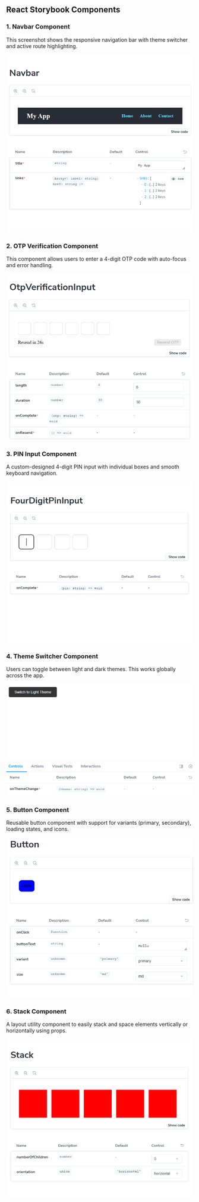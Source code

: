##  React Storybook Components

###  1. Navbar Component
This screenshot shows the responsive navigation bar with theme switcher and active route highlighting.

![Description](assets/navbar.png)

###  2. OTP Verification Component
This component allows users to enter a 4-digit OTP code with auto-focus and error handling.

![OTP Verification Screenshot](assets/otp.png)



###  3. PIN Input Component
A custom-designed 4-digit PIN input with individual boxes and smooth keyboard navigation.

![PIN Input Screenshot](assets/pin.png)



 ### 4. Theme Switcher Component
Users can toggle between light and dark themes. This works globally across the app.

![Theme Switcher Screenshot](assets/theme.png)


###  5. Button Component
Reusable button component with support for variants (primary, secondary), loading states, and icons.

![Button Screenshot](assets/button.png)


###  6. Stack Component
A layout utility component to easily stack and space elements vertically or horizontally using props.

![Stack Screenshot](assets/stack.png)
